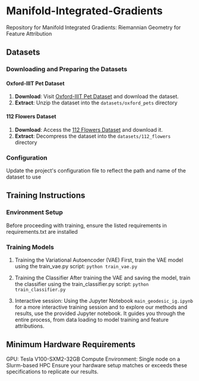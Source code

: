 # Manifold-Integrated-Gradients
Repository for Manifold Integrated Gradients: Riemannian Geometry for Feature Attribution 



## Datasets

### Downloading and Preparing the Datasets

#### Oxford-IIIT Pet Dataset

1. **Download**: Visit [Oxford-IIIT Pet Dataset](https://www.robots.ox.ac.uk/~vgg/data/pets/) and download the dataset.
2. **Extract**: Unzip the dataset into the `datasets/oxford_pets` directory 

#### 112 Flowers Dataset

1. **Download**: Access the [112 Flowers Dataset](http://www.robots.ox.ac.uk/~vgg/data/flowers/102/) and download it.
2. **Extract**: Decompress the dataset into the `datasets/112_flowers` directory 

### Configuration

Update the project's configuration file to reflect the path and name of the dataset to use 

## Training Instructions
### Environment Setup
Before proceeding with training, ensure the listed requirements in requirements.txt are installed

### Training Models
1. Training the Variational Autoencoder (VAE)
First, train the VAE model using the train_vae.py script:
`python train_vae.py`


2. Training the Classifier
After training the VAE and saving the model, train the classifier using the train_classifier.py script:
`python train_classifier.py`

3. Interactive session: Using the Jupyter Notebook `main_geodesic_ig.ipynb` for a more interactive training session and to explore our methods and results, use the provided Jupyter notebook. It guides you through the entire process, from data loading to model training and feature attributions.

## Minimum Hardware Requirements
GPU: Tesla V100-SXM2-32GB
Compute Environment: Single node on a Slurm-based HPC
Ensure your hardware setup matches or exceeds these specifications to replicate our results.
